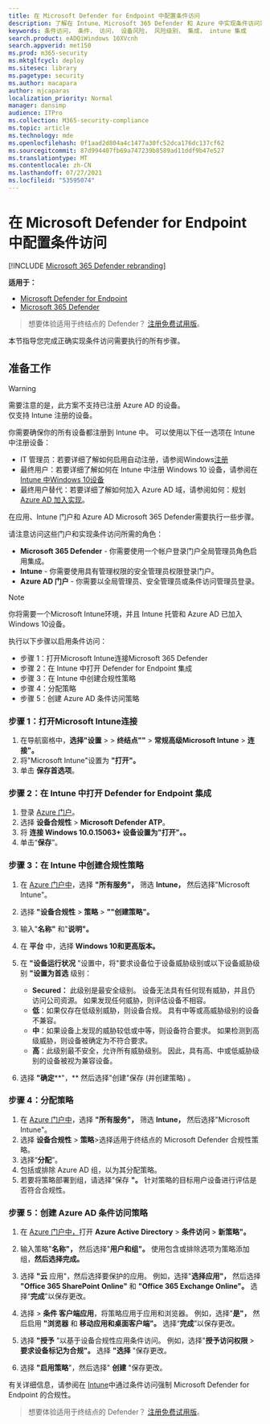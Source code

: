 ```yaml
---
title: 在 Microsoft Defender for Endpoint 中配置条件访问
description: 了解在 Intune、Microsoft 365 Defender 和 Azure 中实现条件访问需要执行的步骤
keywords: 条件访问， 条件， 访问， 设备风险， 风险级别， 集成， intune 集成
search.product: eADQiWindows 10XVcnh
search.appverid: met150
ms.prod: m365-security
ms.mktglfcycl: deploy
ms.sitesec: library
ms.pagetype: security
ms.author: macapara
author: mjcaparas
localization_priority: Normal
manager: dansimp
audience: ITPro
ms.collection: M365-security-compliance
ms.topic: article
ms.technology: mde
ms.openlocfilehash: 0f1aad2d804a4c1477a30fc52dca176dc137cf62
ms.sourcegitcommit: 87d994407fb69a747239b8589ad11ddf9b47e527
ms.translationtype: MT
ms.contentlocale: zh-CN
ms.lasthandoff: 07/27/2021
ms.locfileid: "53595074"
---
```

# <a name="configure-conditional-access-in-microsoft-defender-for-endpoint"></a>在 Microsoft Defender for Endpoint 中配置条件访问

[!INCLUDE [Microsoft 365 Defender rebranding](../../includes/microsoft-defender.md)]

**适用于：**
- [Microsoft Defender for Endpoint](https://go.microsoft.com/fwlink/p/?linkid=2154037)
- [Microsoft 365 Defender](https://go.microsoft.com/fwlink/?linkid=2118804)

> 想要体验适用于终结点的 Defender？ [注册免费试用版](https://www.microsoft.com/microsoft-365/windows/microsoft-defender-atp?ocid=docs-wdatp-assignaccess-abovefoldlink)。

本节指导您完成正确实现条件访问需要执行的所有步骤。

## <a name="before-you-begin"></a>准备工作

> [!WARNING]
> 需要注意的是，此方案不支持已注册 Azure AD 的设备。</br>
> 仅支持 Intune 注册的设备。

你需要确保你的所有设备都注册到 Intune 中。 可以使用以下任一选项在 Intune 中注册设备：

- IT 管理员：若要详细了解如何启用自动注册，请参阅Windows[注册](/intune/windows-enroll#enable-windows-10-automatic-enrollment)
- 最终用户：若要详细了解如何在 Intune 中注册 Windows 10 设备，请参阅在[Intune 中Windows 10设备](/intune/quickstart-enroll-windows-device)
- 最终用户替代：若要详细了解如何加入 Azure AD 域，请参阅如何：规划 [Azure AD 加入实现](/azure/active-directory/devices/azureadjoin-plan)。

在应用、Intune 门户和 Azure AD Microsoft 365 Defender需要执行一些步骤。

请注意访问这些门户和实现条件访问所需的角色：

- **Microsoft 365 Defender** - 你需要使用一个帐户登录门户全局管理员角色启用集成。
- **Intune** - 你需要使用具有管理权限的安全管理员权限登录门户。
- **Azure AD 门户** - 你需要以全局管理员、安全管理员或条件访问管理员登录。

> [!NOTE]
> 你将需要一个Microsoft Intune环境，并且 Intune 托管和 Azure AD 已加入Windows 10设备。

执行以下步骤以启用条件访问：

- 步骤 1：打开Microsoft Intune连接Microsoft 365 Defender
- 步骤 2：在 Intune 中打开 Defender for Endpoint 集成
- 步骤 3：在 Intune 中创建合规性策略
- 步骤 4：分配策略 
- 步骤 5：创建 Azure AD 条件访问策略

### <a name="step-1-turn-on-the-microsoft-intune-connection"></a>步骤 1：打开Microsoft Intune连接

1. 在导航窗格中，**选择"设置**  >    >  **终结点""**  >  **常规高级Microsoft Intune**  >  **连接"。**
2. 将"Microsoft Intune"设置为 **"打开"。**
3. 单击 **保存首选项**。

### <a name="step-2-turn-on-the-defender-for-endpoint-integration-in-intune"></a>步骤 2：在 Intune 中打开 Defender for Endpoint 集成

1. 登录 [Azure 门户](https://portal.azure.com)。
2. 选择 **设备合规性**  >  **Microsoft Defender ATP**。
3. 将 **连接 Windows 10.0.15063+ 设备设置为"打开"。。** 
4. 单击“**保存**”。

### <a name="step-3-create-the-compliance-policy-in-intune"></a>步骤 3：在 Intune 中创建合规性策略

1. 在 [Azure 门户中](https://portal.azure.com)，选择 **"所有服务"，** 筛选 **Intune，** 然后选择"Microsoft Intune"。 
2. 选择 **"设备合规性**  >  **策略**  >  **""创建策略"。**
3. 输入"**名称"** 和"**说明"。**
4. 在 **平台** 中，选择 **Windows 10和更高版本。**
5. 在 **"设备运行状况** "设置中，将"要求设备位于设备威胁级别或以下设备威胁级别 **"设置为首选** 级别：

   - **Secured：** 此级别是最安全级别。 设备无法具有任何现有威胁，并且仍访问公司资源。 如果发现任何威胁，则评估设备不相容。
   - **低**：如果仅存在低级别威胁，则设备合规。 具有中等或高威胁级别的设备不兼容。
   - **中**：如果设备上发现的威胁较低或中等，则设备符合要求。 如果检测到高级威胁，则设备被确定为不符合要求。
   - **高**：此级别最不安全，允许所有威胁级别。 因此，具有高、中或低威胁级别的设备被视为兼容设备。

6. 选择 **"确定****"，** 然后选择"创建"保存 (并创建策略) 。

### <a name="step-4-assign-the-policy"></a>步骤 4：分配策略

1. 在 [Azure 门户中](https://portal.azure.com)，选择 **"所有服务"，** 筛选 **Intune，** 然后选择"Microsoft Intune"。 
2. 选择 **设备合规性**  >  **策略**>选择适用于终结点的 Microsoft Defender 合规性策略。
3. 选择“**分配**”。
4. 包括或排除 Azure AD 组，以为其分配策略。
5. 若要将策略部署到组，请选择"保存 **"。** 针对策略的目标用户设备进行评估是否符合合规性。

### <a name="step-5-create-an-azure-ad-conditional-access-policy"></a>步骤 5：创建 Azure AD 条件访问策略

1. 在 [Azure 门户中，](https://portal.azure.com)打开 **Azure Active Directory**  >  **条件访问**  >  **新策略"。**
2. 输入策略"**名称"，** 然后选择"**用户和组"。** 使用包含或排除选项为策略添加组，**然后选择完成。**
3. 选择 **"云** 应用"，然后选择要保护的应用。 例如，选择"**选择应用"，** 然后选择 **"Office 365 SharePoint Online"** 和 **"Office 365 Exchange Online"。** 选择“**完成**”以保存更改。

4. 选择  >  **条件 客户端应用**，将策略应用于应用和浏览器。 例如，选择"**是"，** 然后启用 **"浏览器** 和 **移动应用和桌面客户端"。** 选择“**完成**”以保存更改。

5. 选择 **"授予** "以基于设备合规性应用条件访问。 例如，选择"**授予访问权限**  >  **要求设备标记为合规"。** 选择 **"选择** "保存更改。

6. 选择 **"启用策略**"，然后选择" **创建** "保存更改。

有关详细信息，请参阅在 [Intune](/intune/advanced-threat-protection)中通过条件访问强制 Microsoft Defender for Endpoint 的合规性。

> 想要体验适用于终结点的 Defender？ [注册免费试用版](https://www.microsoft.com/microsoft-365/windows/microsoft-defender-atp?ocid=docs-wdatp-conditionalaccess-belowfoldlink)。
